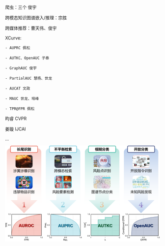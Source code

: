 爬虫：三个 俊宇

跨模态知识图谱嵌入/推理：宗胜

跨媒体推荐：曹天伟、俊宇

XCurve: 

	- AUPRC 佩松

	- AUTKC、OpenAUC 子泰
  
	- GraphAUC 俊宇
  
	- PartialAUC 慧杨、世龙
	 
	- AUCAT 文政
	
    - MAUC 世龙、培峰

    - TPR@FPR 佩松
	
昀睿 CVPR

姜璇 IJCAI

...


![XCurve参考](XCurve.png)
